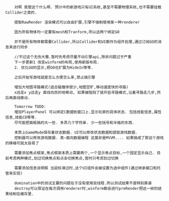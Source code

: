 ﻿		对啊 我管这个什么啊. 预计中的新游戏只有UI系统,甚至不需要物理系统,也不需要挂载Collider之类的.

		提取RawRender 渲染模式可以自由扩展,引擎不强制使用某一种renderer
		 
		因为所有物体均一定要有mesh和Tranform,所以这两个绑定GO

		并不是所有物体都需要Collider,所以Collider和UI都作为组件处理,通过订阅GO的消息来进行同步

		//不过这个无伤大雅.暂时先考虑尽量不动引擎api,除非问题过于严重
		下一步更新1 改变winform的布局,使用新版布局.
		2. 优化GO的显示,把GO也扩展为HideIn等等.

		之后开始写游戏就是怎么方便怎么来,禁止搞引擎

		增加大地图寻路模式(适合碰撞体很少,地图空旷,移动速度快的寻路)
		x远走x y远走y 直线向目的地移动, 如果被阻挡了就开启寻路模式,沿着寻路走几步,然后再直线移动.

		Tomorrow TODO:
		增加PlayerPanel 可以绑定C数据到窗口上.显示玩家的具体状态. 包括技能信息,属性信息,技能CD等等.
		尽可能把面板搞的大一些. 多弄几个字符串. 少一些括号和半格的东西.

		本质上GameMode保存着状态数据. UI可以修改状态数据和提取游戏数据.
		控制器可以修改游戏数据. 真~面向数据编程 这莫非是MVVM.... 如果搞成了那这个游戏的移植可就太容易了

		需要添加焦点框架,焦点框架本质上需要两个,一个显示焦点目标,一个固定显示自己. 目前考虑两种模式,划过切换焦点和点击切换焦点,暂时只考虑划过切换

		需要添加信息说明框 当鼠标滑过时,这个UI组件会被设置为选中组件(通过继承接口和托管来实现)

		domination中的测试主要的问题在于没有使用双线程.所以测试结果不是特别靠谱
		destroy可以保证在每次调用renderer时,winform都会进行preRender把这一帧的结果绘制在缓存里.



